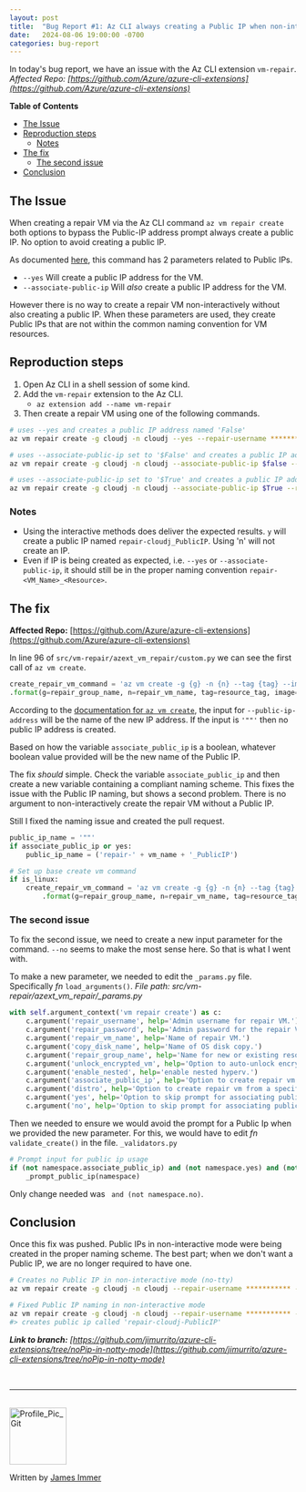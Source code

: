 ```yaml
---
layout: post
title:  "Bug Report #1: Az CLI always creating a Public IP when non-interactive"
date:   2024-08-06 19:00:00 -0700
categories: bug-report
---
```


In today's bug report, we have an issue with the Az CLI extension `vm-repair`. *Affected Repo: [https://github.com/Azure/azure-cli-extensions](https://github.com/Azure/azure-cli-extensions)*

**Table of Contents**
- [The Issue](#the-issue)
- [Reproduction steps](#reproduction-steps)
  - [Notes](#notes)
- [The fix](#the-fix)
  - [The second issue](#the-second-issue)
- [Conclusion](#conclusion)


## The Issue
When creating a repair VM via the Az CLI command `az vm repair create` both options to bypass the Public-IP address prompt always create a public IP. No option to avoid creating a public IP.

As documented [here](https://learn.microsoft.com/en-us/cli/azure/vm/repair?view=azure-cli-latest), this command has 2 parameters related to Public IPs.

- `--yes` Will create a public IP address for the VM.
- `--associate-public-ip` Will *also* create a public IP address for the VM.

However there is no way to create a repair VM non-interactively without also creating a public IP. When these parameters are used, they create Public IPs that are not within the common naming convention for VM resources.

## Reproduction steps

1. Open Az CLI in a shell session of some kind.
2. Add the `vm-repair` extension to the Az CLI.
   - `az extension add --name vm-repair`
3. Then create a repair VM using one of the following commands.

```bash
# uses --yes and creates a public IP address named 'False'
az vm repair create -g cloudj -n cloudj --yes --repair-username *********** --repair-password '***********' 

# uses --associate-public-ip set to '$False' and creates a public IP address named 'True'
az vm repair create -g cloudj -n cloudj --associate-public-ip $false --repair-username *********** --repair-password '***********' 

# uses --associate-public-ip set to '$True' and creates a public IP address named 'True'
az vm repair create -g cloudj -n cloudj --associate-public-ip $True --repair-username *********** --repair-password '***********' 
```

### Notes

- Using the interactive methods does deliver the expected results. `y` will create a public IP named `repair-cloudj_PublicIP`. Using 'n' will not create an IP.
- Even if IP is being created as expected, i.e. `--yes` or `--associate-public-ip`, it should still be in the proper naming convention `repair-<VM_Name>_<Resource>`.


## The fix

**Affected Repo:** [https://github.com/Azure/azure-cli-extensions](https://github.com/Azure/azure-cli-extensions)

In line 96 of `src/vm-repair/azext_vm_repair/custom.py` we can see the first call of `az vm create`.

```python
create_repair_vm_command = 'az vm create -g {g} -n {n} --tag {tag} --image {image} --admin-username {username} --admin-password {password} --public-ip-address {option} --custom-data {cloud_init_script}' \
.format(g=repair_group_name, n=repair_vm_name, tag=resource_tag, image=os_image_urn, username=repair_username, password=repair_password, option=associate_public_ip, cloud_init_script=_get_cloud_init_script())
```

According to the [documentation for `az vm create`](https://learn.microsoft.com/en-us/cli/azure/vm?view=azure-cli-latest#az-vm-create), the input for `--public-ip-address` will be the name of the new IP address. If the input is `'""'` then no public IP address is created.

Based on how the variable `associate_public_ip` is a boolean, whatever boolean value provided will be the new name of the Public IP.

The fix *should* simple. Check the variable `associate_public_ip` and then create a new variable containing a compliant naming scheme. This fixes the issue with the Public IP naming, but shows a second problem. There is no argument to non-interactively create the repair VM without a Public IP.

Still I fixed the naming issue and created the pull request.

```python
public_ip_name = '""'
if associate_public_ip or yes:
    public_ip_name = ('repair-' + vm_name + '_PublicIP')

# Set up base create vm command
if is_linux:
    create_repair_vm_command = 'az vm create -g {g} -n {n} --tag {tag} --image {image} --admin-username {username} --admin-password {password} --public-ip-address {option} --custom-data {cloud_init_script}' \
        .format(g=repair_group_name, n=repair_vm_name, tag=resource_tag, image=os_image_urn, username=repair_username, password=repair_password, option=public_ip_name, cloud_init_script=_get_cloud_init_script())
```

### The second issue

To fix the second issue, we need to create a new input parameter for the command. `--no` seems to make the most sense here. So that is what I went with.

To make a new parameter, we needed to edit the `_params.py` file. Specifically *fn* `load_arguments()`. *File path: src/vm-repair/azext_vm_repair/_params.py*

```python
with self.argument_context('vm repair create') as c:
    c.argument('repair_username', help='Admin username for repair VM.')
    c.argument('repair_password', help='Admin password for the repair VM.')
    c.argument('repair_vm_name', help='Name of repair VM.')
    c.argument('copy_disk_name', help='Name of OS disk copy.')
    c.argument('repair_group_name', help='Name for new or existing resource group that will contain repair VM.')
    c.argument('unlock_encrypted_vm', help='Option to auto-unlock encrypted VMs using current subscription auth.')
    c.argument('enable_nested', help='enable nested hyperv.')
    c.argument('associate_public_ip', help='Option to create repair vm with public ip')
    c.argument('distro', help='Option to create repair vm from a specific linux distro (rhel7|rhel8|suse12|ubuntu20|centos7|oracle7)')
    c.argument('yes', help='Option to skip prompt for associating public ip and confirm yes to it in no Tty mode')
    c.argument('no', help='Option to skip prompt for associating public ip and confirm no to it in no Tty mode')
```

Then we needed to ensure we would avoid the prompt for a Public Ip when we provided the new parameter. For this, we would have to edit *fn* `validate_create()` in the file. `_validators.py`

```python
# Prompt input for public ip usage
if (not namespace.associate_public_ip) and (not namespace.yes) and (not namespace.no):
    _prompt_public_ip(namespace)
```

Only change needed was ` and (not namespace.no)`.

## Conclusion

Once this fix was pushed. Public IPs in non-interactive mode were being created in the proper naming scheme. The best part; when we don't want a Public IP, we are no longer required to have one.

```bash
# Creates no Public IP in non-interactive mode (no-tty)
az vm repair create -g cloudj -n cloudj --repair-username *********** --repair-password '***********' --no

# Fixed Public IP naming in non-interactive mode
az vm repair create -g cloudj -n cloudj --repair-username *********** --repair-password '***********'
#> creates public ip called 'repair-cloudj-PublicIP'

```

***Link to branch:** [https://github.com/jimurrito/azure-cli-extensions/tree/noPip-in-notty-mode](https://github.com/jimurrito/azure-cli-extensions/tree/noPip-in-notty-mode)*

<br>

---

<br>

<img src="https://avatars.githubusercontent.com/u/77898354?v=4" alt="Profile_Pic_Git" width="100" height="100"/>

Written by [James Immer](/bio)